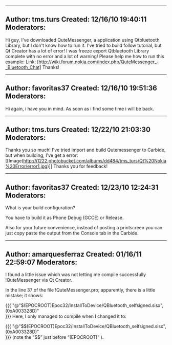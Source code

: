 ----------------------------------------------------------------------------
Author:     tms.turs
Created:    12/16/10 19:40:11
Moderators:
----------------------------------------------------------------------------

Hi guy, I've downloaded QuteMessenger, a application using Qtbluetooth Library, but I don't know how to run it.
I've tried to build follow tutorial, but Qt Creator has a lot of error!
I was freeze export Qtbluetooth Library complete with no error and a lot of warning!
Please help me how to run this example:
Link: [http://wiki.forum.nokia.com/index.php/QuteMessenger_-_Bluetooth_Chat]
Thanks!

----------------------------------------------------------------------------
Author:     favoritas37
Created:    12/16/10 19:51:36
Moderators:
----------------------------------------------------------------------------

Hi again, i have you in mind. As soon as i find some time i will be back.

----------------------------------------------------------------------------
Author:     tms.turs
Created:    12/22/10 21:03:30
Moderators:
----------------------------------------------------------------------------

Thanks you so much! I've tried import and build Qutemessenger to Carbide, but when building, I've get a error:
[[Image(http://i1222.photobucket.com/albums/dd484/tms_turs/Qt%20Nokia%20Error/error1.jpg)]]
Thanks you for feedback!

----------------------------------------------------------------------------
Author:     favoritas37
Created:    12/23/10 12:24:31
Moderators:
----------------------------------------------------------------------------

What is your build configuration?

You have to build it as Phone Debug (GCCE) or Release.

Also for your future convenience, instead of posting a printscreen you can just copy paste the output from the Console tab in the Carbide.

----------------------------------------------------------------------------
Author:     amarquesferraz
Created:    01/16/11 22:59:07
Moderators:
----------------------------------------------------------------------------

I found a little issue which was not letting me compile successfully !QuteMessenger via Qt Creator.

In the line 37 of the file !QuteMessenger.pro; apparently, there is a little mistake; it shows:

{{{
"@\"$(EPOCROOT)Epoc32/InstallToDevice/QBluetooth_selfsigned.sisx\",(0xA003328D)"\
}}}
Here, I only managed to compile when I changed it to:

{{{
"@\"$$(EPOCROOT)Epoc32/InstallToDevice/QBluetooth_selfsigned.sisx\",(0xA003328D)"\
}}}
(note the “$$” just before “(EPOCROOT)” ). 

